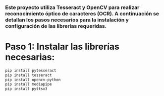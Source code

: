 ### Este proyecto utiliza Tesseract y OpenCV para realizar reconocimiento óptico de caracteres (OCR). A continuación se detallan los pasos necesarios para la instalación y configuración de las librerías requeridas.
# Paso 1: Instalar las librerías necesarias:
```bash
pip install pytesseract
pip install tesseract
pip install opencv-python
pip install mediapipe
pip install pyttsx3



